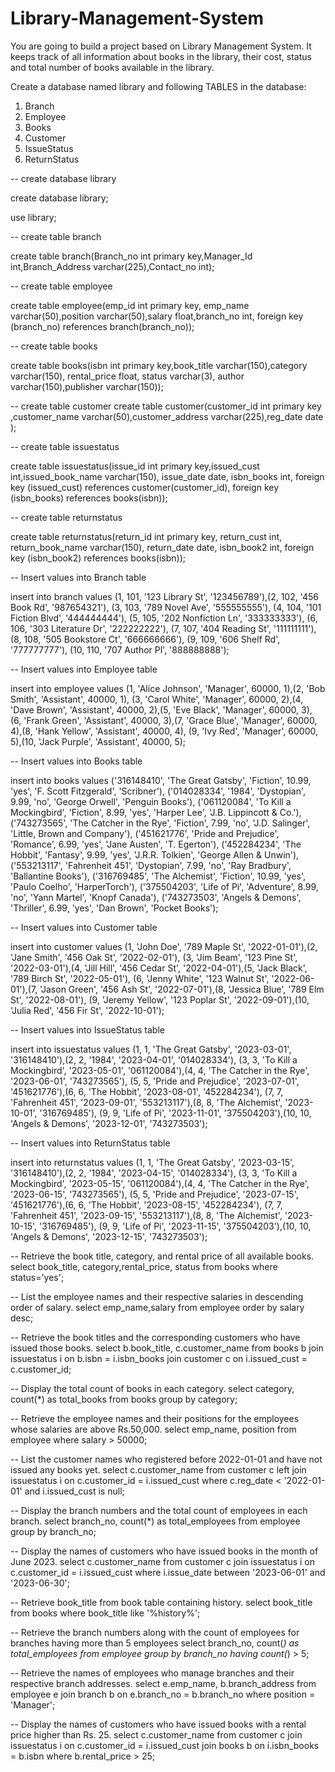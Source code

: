 # Library-Management-System
You are going to build a project based on Library Management System. It keeps track of all information about books in the library, their cost, status and total number of books available in the library.

Create a database named library and following TABLES in the database: 

1. Branch 
2. Employee 
3. Books
4. Customer
5. IssueStatus
6. ReturnStatus


-- create database library

create database library;

use library;

-- create table branch

create table branch(Branch_no int primary key,Manager_Id int,Branch_Address varchar(225),Contact_no int);

-- create table employee

create table employee(emp_id int primary key, emp_name varchar(50),position varchar(50),salary float,branch_no int,
foreign key (branch_no) references branch(branch_no));

-- create table books

create table books(isbn int primary key,book_title varchar(150),category varchar(150), rental_price float, status varchar(3),
author varchar(150),publisher varchar(150));

-- create table customer
create table customer(customer_id int primary key ,customer_name varchar(50),customer_address varchar(225),reg_date date );

-- create table issuestatus 

create table issuestatus(issue_id int primary key,issued_cust int,issued_book_name varchar(150), issue_date date, isbn_books int,
foreign key (issued_cust) references customer(customer_id), foreign key (isbn_books) references books(isbn));

-- create table returnstatus 

create table returnstatus(return_id int primary key, return_cust int, return_book_name varchar(150), return_date date, isbn_book2 int,
foreign key (isbn_book2) references books(isbn));

-- Insert values into Branch table

insert into branch values (1, 101, '123 Library St', '123456789'),(2, 102, '456 Book Rd', '987654321'),
(3, 103, '789 Novel Ave', '555555555'), (4, 104, '101 Fiction Blvd', '444444444'), (5, 105, '202 Nonfiction Ln', '333333333'),
(6, 106, '303 Literature Dr', '222222222'), (7, 107, '404 Reading St', '111111111'), (8, 108, '505 Bookstore Ct', '666666666'),
 (9, 109, '606 Shelf Rd', '777777777'), (10, 110, '707 Author Pl', '888888888');
 
 -- Insert values into Employee table
 
insert into employee values (1, 'Alice Johnson', 'Manager', 60000, 1),(2, 'Bob Smith', 'Assistant', 40000, 1),
(3, 'Carol White', 'Manager', 60000, 2),(4, 'Dave Brown', 'Assistant', 40000, 2),(5, 'Eve Black', 'Manager', 60000, 3),
(6, 'Frank Green', 'Assistant', 40000, 3),(7, 'Grace Blue', 'Manager', 60000, 4),(8, 'Hank Yellow', 'Assistant', 40000, 4),
(9, 'Ivy Red', 'Manager', 60000, 5),(10, 'Jack Purple', 'Assistant', 40000, 5);

-- Insert values into Books table

insert into books values ('316148410', 'The Great Gatsby', 'Fiction', 10.99, 'yes', 'F. Scott Fitzgerald', 'Scribner'),
('014028334', '1984', 'Dystopian', 9.99, 'no', 'George Orwell', 'Penguin Books'),
('061120084', 'To Kill a Mockingbird', 'Fiction', 8.99, 'yes', 'Harper Lee', 'J.B. Lippincott & Co.'),
('743273565', 'The Catcher in the Rye', 'Fiction', 7.99, 'no', 'J.D. Salinger', 'Little, Brown and Company'),
('451621776', 'Pride and Prejudice', 'Romance', 6.99, 'yes', 'Jane Austen', 'T. Egerton'),
('452284234', 'The Hobbit', 'Fantasy', 9.99, 'yes', 'J.R.R. Tolkien', 'George Allen & Unwin'),
('553213117', 'Fahrenheit 451', 'Dystopian', 7.99, 'no', 'Ray Bradbury', 'Ballantine Books'),
('316769485', 'The Alchemist', 'Fiction', 10.99, 'yes', 'Paulo Coelho', 'HarperTorch'),
('375504203', 'Life of Pi', 'Adventure', 8.99, 'no', 'Yann Martel', 'Knopf Canada'),
('743273503', 'Angels & Demons', 'Thriller', 6.99, 'yes', 'Dan Brown', 'Pocket Books');

-- Insert values into Customer table

insert into customer values (1, 'John Doe', '789 Maple St', '2022-01-01'),(2, 'Jane Smith', '456 Oak St', '2022-02-01'),
(3, 'Jim Beam', '123 Pine St', '2022-03-01'),(4, 'Jill Hill', '456 Cedar St', '2022-04-01'),(5, 'Jack Black', '789 Birch St', '2022-05-01'),
(6, 'Jenny White', '123 Walnut St', '2022-06-01'),(7, 'Jason Green', '456 Ash St', '2022-07-01'),(8, 'Jessica Blue', '789 Elm St', '2022-08-01'),
(9, 'Jeremy Yellow', '123 Poplar St', '2022-09-01'),(10, 'Julia Red', '456 Fir St', '2022-10-01');

-- Insert values into IssueStatus table

insert into issuestatus values (1, 1, 'The Great Gatsby', '2023-03-01', '316148410'),(2, 2, '1984', '2023-04-01', '014028334'),
(3, 3, 'To Kill a Mockingbird', '2023-05-01', '061120084'),(4, 4, 'The Catcher in the Rye', '2023-06-01', '743273565'),
(5, 5, 'Pride and Prejudice', '2023-07-01', '451621776'),(6, 6, 'The Hobbit', '2023-08-01', '452284234'),
(7, 7, 'Fahrenheit 451', '2023-09-01', '553213117'),(8, 8, 'The Alchemist', '2023-10-01', '316769485'),
(9, 9, 'Life of Pi', '2023-11-01', '375504203'),(10, 10, 'Angels & Demons', '2023-12-01', '743273503');

-- Insert values into ReturnStatus table

insert into returnstatus values (1, 1, 'The Great Gatsby', '2023-03-15', '316148410'),(2, 2, '1984', '2023-04-15', '014028334'),
(3, 3, 'To Kill a Mockingbird', '2023-05-15', '061120084'),(4, 4, 'The Catcher in the Rye', '2023-06-15', '743273565'),
(5, 5, 'Pride and Prejudice', '2023-07-15', '451621776'),(6, 6, 'The Hobbit', '2023-08-15', '452284234'),
(7, 7, 'Fahrenheit 451', '2023-09-15', '553213117'),(8, 8, 'The Alchemist', '2023-10-15', '316769485'),
(9, 9, 'Life of Pi', '2023-11-15', '375504203'),(10, 10, 'Angels & Demons', '2023-12-15', '743273503');


-- Retrieve the book title, category, and rental price of all available books. 
select book_title, category,rental_price, status from books where status='yes';

-- List the employee names and their respective salaries in descending order of salary. 
select emp_name,salary from employee order by salary desc;

-- Retrieve the book titles and the corresponding customers who have issued those books. 
select b.book_title, c.customer_name from books b join issuestatus i on b.isbn = i.isbn_books
join customer c on i.issued_cust = c.customer_id;

-- Display the total count of books in each category. 
select category, count(*) as total_books from books group by category;

-- Retrieve the employee names and their positions for the employees whose salaries are above Rs.50,000. 
select emp_name, position from employee where salary > 50000;

-- List the customer names who registered before 2022-01-01 and have not issued any books yet. 
select c.customer_name from customer c left join issuestatus i on c.customer_id = i.issued_cust
where c.reg_date < '2022-01-01' and i.issued_cust is null;

-- Display the branch numbers and the total count of employees in each branch. 
select branch_no, count(*) as total_employees from employee group by branch_no;

-- Display the names of customers who have issued books in the month of June 2023.
select c.customer_name from customer c join issuestatus i on c.customer_id = i.issued_cust
where i.issue_date between '2023-06-01' and '2023-06-30';

--  Retrieve book_title from book table containing history. 
select book_title from books where book_title like '%history%';

-- Retrieve the branch numbers along with the count of employees for branches having more than 5 employees
select branch_no, count(*) as total_employees from employee group by branch_no having count(*) > 5;

-- Retrieve the names of employees who manage branches and their respective branch addresses.
select e.emp_name, b.branch_address from employee e join branch b on e.branch_no = b.branch_no where position = 'Manager';

--  Display the names of customers who have issued books with a rental price higher than Rs. 25.
select c.customer_name from customer c join issuestatus i on c.customer_id = i.issued_cust
join books b on i.isbn_books = b.isbn where b.rental_price > 25;
